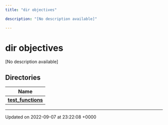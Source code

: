 ```yaml
---
title: "dir objectives"

description: "[No description available]"

---
```


# dir objectives

[No description available]

## Directories

| Name           |
| -------------- |
| **[test_functions](/documentation/code/files/dir_6612f8e8ba8b632b4cbae0c0d5ded04b/#dir-test-functions)**  |






-------------------------------

Updated on 2022-09-07 at 23:22:08 +0000
